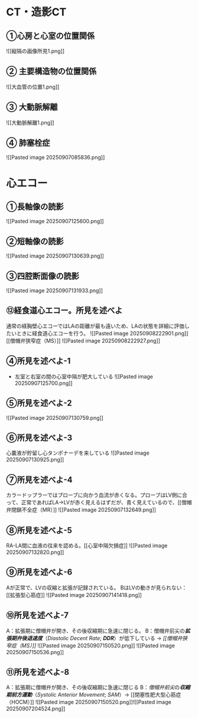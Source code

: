 
# CT・造影CT
## ①心房と心室の位置関係
![[縦隔の画像所見1.png]]

## ② 主要構造物の位置関係
![[大血管の位置1.png]]

## ③ 大動脈解離
![[大動脈解離1.png]]

## ④ 肺塞栓症
![[Pasted image 20250907085836.png]]





# 心エコー
## ①長軸像の読影
![[Pasted image 20250907125600.png]]
## ②短軸像の読影
![[Pasted image 20250907130639.png]]

## ③四腔断面像の読影
![[Pasted image 20250907131933.png]]
## ⑫経食道心エコー。所見を述べよ
通常の経胸壁心エコーではLAの距離が最も遠いため、LAの状態を詳細に評価したいときに経食道心エコーを行う。
![[Pasted image 20250908222901.png]]
[[僧帽弁狭窄症（MS）]]
![[Pasted image 20250908222927.png]]
## ④所見を述べよ-1
- 左室と右室の間の心室中隔が肥大している
![[Pasted image 20250907125700.png]]
## ⑤所見を述べよ-2
![[Pasted image 20250907130759.png]]
## ⑥所見を述べよ-3
心嚢液が貯留し心タンポナーデを来している
![[Pasted image 20250907130925.png]]
## ⑦所見を述べよ-4
カラードップラーではプローブに向かう血流が赤くなる。プローブはLV側に合って、正常であればLA→LVが赤く見えるはずだが、青く見えているので、[[僧帽弁閉鎖不全症（MR）]]
![[Pasted image 20250907132649.png]]
## ⑧所見を述べよ-5
RA-LA間に血液の往来を認める。[[心室中隔欠損症]]
![[Pasted image 20250907132820.png]]
## ⑨所見を述べよ-6
Aが正常で、LVの収縮と拡張が記録されている。
BはLVの動きが見られない：[[拡張型心筋症]] 
![[Pasted image 20250907141418.png]]
## ⑩所見を述べよ-7
A：拡張期に僧帽弁が開き、その後収縮期に急速に閉じる。
B：僧帽弁前尖の***拡張期弁後退速度***（*Diastolic Decent Rate*; ***DDR***）が低下している → *[[僧帽弁狭窄症（MS）]]*
![[Pasted image 20250907150520.png]]
![[Pasted image 20250907150536.png]]
## ⑪所見を述べよ-8
A：拡張期に僧帽弁が開き、その後収縮期に急速に閉じる
B：*僧帽弁前尖*の***収縮期前方運動***（*Systolic Anterior Movement*; *SAM*）→ [[閉塞性肥大型心筋症（HOCM）]]
![[Pasted image 20250907150520.png]]![[Pasted image 20250907204524.png]]